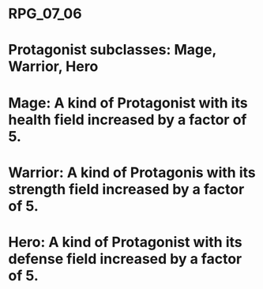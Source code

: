 # RPG_07_06

# Protagonist subclasses: Mage, Warrior, Hero
  # Mage: A kind of Protagonist with its health field increased by a factor of 5.
  # Warrior: A kind of Protagonis with its strength field increased by a factor of 5.
  # Hero: A kind of Protagonist with its defense field increased by a factor of 5.